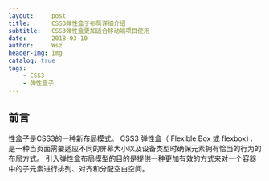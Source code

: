 ```yaml
---
layout:     post
title:      CSS3弹性盒子布局详细介绍
subtitle:   CSS3弹性盒更加适合移动端项目使用
date:       2018-03-10
author:     Wsz
header-img: img
catalog: true
tags:
    - CSS3
    - 弹性盒子
---
```


## 前言

性盒子是CSS3的一种新布局模式。
CSS3 弹性盒（ Flexible Box 或 flexbox），是一种当页面需要适应不同的屏幕大小以及设备类型时确保元素拥有恰当的行为的布局方式。
引入弹性盒布局模型的目的是提供一种更加有效的方式来对一个容器中的子元素进行排列、对齐和分配空白空间。


